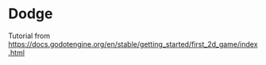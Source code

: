 # Dodge

Tutorial from <https://docs.godotengine.org/en/stable/getting_started/first_2d_game/index.html>
